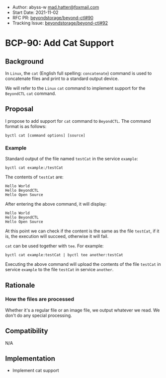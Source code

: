 - Author: abyss-w <mad.hatter@foxmail.com>
- Start Date: 2021-11-02
- RFC PR: [beyondstorage/beyond-ctl#90](https://github.com/beyondstorage/beyond-ctl/pull/90)
- Tracking Issue: [beyondstorage/beyond-ctl#92](https://github.com/beyondstorage/beyond-ctl/issues/92)

# BCP-90: Add Cat Support

## Background

In `Linux`, the `cat` (English full spelling: `concatenate`) command is used  to concatenate files and print to a standard output device.

We will refer to the `Linux` `cat` command to implement support for the `BeyondCTL` `cat` command.

## Proposal

I propose to add support for `cat` command to `BeyondCTL`. The command format is as follows:

```
byctl cat [command options] [source]
```

### Example

Standard output of the file named `testCat` in the service `example`:

```
byctl cat example:/testCat
```

The contents of `testCat` are:

```
Hello World
Hello BeyondCTL
Hello Open Source
```

After entering the above command, it will display:

```
Hello World
Hello BeyondCTL
Hello Open Source
```

At this point we can check if the content is the same as the file `testCat`, if it is, the execution will succeed, otherwise it will fail.

`cat` can be used together with `tee`. For example:

```
byctl cat example:testCat | byctl tee another:testCat
```

Executing the above command will upload the contents of the file `testCat` in service `example` to the file `testCat` in service `another`.

## Rationale

### How the files are processed

Whether it's a regular file or an image file, we output whatever we read. We don't do any special processing.

## Compatibility

N/A

## Implementation

- Implement cat support
